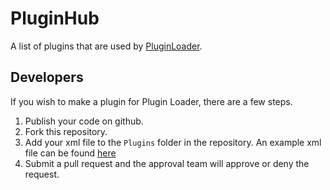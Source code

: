 # PluginHub
 
A list of plugins that are used by [PluginLoader](https://github.com/austinvaness/PluginLoader).

## Developers
If you wish to make a plugin for Plugin Loader, there are a few steps.
1. Publish your code on github.
2. Fork this repository.
3. Add your xml file to the `Plugins` folder in the repository.
   An example xml file can be found [here](https://github.com/austinvaness/PluginHub/blob/main/sample-github)
4. Submit a pull request and the approval team will approve or deny the request.
